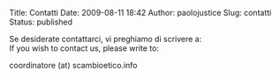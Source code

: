 Title: Contatti
Date: 2009-08-11 18:42
Author: paolojustice
Slug: contatti
Status: published

Se desiderate contattarci, vi preghiamo di scrivere a:  
If you wish to contact us, please write to:

coordinatore (at) scambioetico.info
